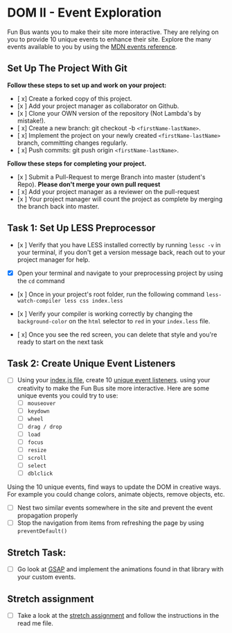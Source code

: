 # DOM II - Event Exploration

Fun Bus wants you to make their site more interactive. They are relying on you to provide 10 unique events to enhance their site. Explore the many events available to you by using the [MDN events reference](https://developer.mozilla.org/en-US/docs/Web/Events).

## Set Up The Project With Git

**Follow these steps to set up and work on your project:**

* [ x] Create a forked copy of this project.
* [x ] Add your project manager as collaborator on Github.
* [x ] Clone your OWN version of the repository (Not Lambda's by mistake!).
* [ x] Create a new branch: git checkout -b `<firstName-lastName>`.
* [ x] Implement the project on your newly created `<firstName-lastName>` branch, committing changes regularly.
* [ x] Push commits: git push origin `<firstName-lastName>`.

**Follow these steps for completing your project.**

* [x ] Submit a Pull-Request to merge <firstName-lastName> Branch into master (student's  Repo). **Please don't merge your own pull request**
* [ x] Add your project manager as a reviewer on the pull-request
* [x ] Your project manager will count the project as complete by merging the branch back into master.

## Task 1: Set Up LESS Preprocessor

* [x ] Verify that you have LESS installed correctly by running `lessc -v` in your terminal, if you don't get a version message back, reach out to your project manager for help.

* [x] Open your terminal and navigate to your preprocessing project by using the `cd` command

* [x ] Once in your project's root folder, run the following command `less-watch-compiler less css index.less`

* [x ] Verify your compiler is working correctly by changing the `background-color` on the `html` selector to `red` in your `index.less` file.

* [ x] Once you see the red screen, you can delete that style and you're ready to start on the next task

## Task 2: Create Unique Event Listeners

* [ ] Using your [index.js file](js/index.js), create 10 [unique event listeners](https://developer.mozilla.org/en-US/docs/Web/Events). using your creativity to make the Fun Bus site more interactive.  Here are some unique events you could try to use: 
	* [ ] `mouseover`
	* [ ] `keydown`
	* [ ] `wheel`
	* [ ] `drag / drop`
	* [ ] `load`
	* [ ] `focus`
	* [ ] `resize`
	* [ ] `scroll`
	* [ ] `select`
	* [ ] `dblclick`

Using the 10 unique events, find ways to update the DOM in creative ways. For example you could change colors, animate objects, remove objects, etc.

* [ ] Nest two similar events somewhere in the site and prevent the event propagation properly
* [ ] Stop the navigation from items from refreshing the page by using `preventDefault()`

## Stretch Task:

* [ ] Go look at [GSAP](https://greensock.com/) and implement the animations found in that library with your custom events.

## Stretch assignment

* [ ] Take a look at the [stretch assignment](stretch-assignment) and follow the instructions in the read me file.